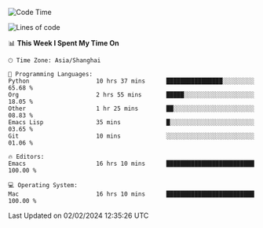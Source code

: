 <!--START_SECTION:waka-->
![Code Time](http://img.shields.io/badge/Code%20Time-1%2C790%20hrs%2050%20mins-blue)

![Lines of code](https://img.shields.io/badge/From%20Hello%20World%20I%27ve%20Written-288.6%20thousand%20lines%20of%20code-blue)

📊 **This Week I Spent My Time On** 

```text
🕑︎ Time Zone: Asia/Shanghai

💬 Programming Languages: 
Python                   10 hrs 37 mins      ████████████████░░░░░░░░░   65.68 % 
Org                      2 hrs 55 mins       █████░░░░░░░░░░░░░░░░░░░░   18.05 % 
Other                    1 hr 25 mins        ██░░░░░░░░░░░░░░░░░░░░░░░   08.83 % 
Emacs Lisp               35 mins             █░░░░░░░░░░░░░░░░░░░░░░░░   03.65 % 
Git                      10 mins             ░░░░░░░░░░░░░░░░░░░░░░░░░   01.06 % 

🔥 Editors: 
Emacs                    16 hrs 10 mins      █████████████████████████   100.00 % 

💻 Operating System: 
Mac                      16 hrs 10 mins      █████████████████████████   100.00 % 
```


 Last Updated on 02/02/2024 12:35:26 UTC
<!--END_SECTION:waka-->
